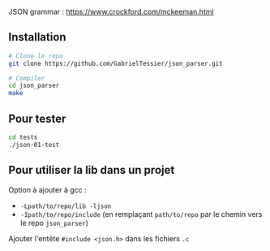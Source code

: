 JSON grammar : https://www.crockford.com/mckeeman.html

## Installation
```sh
# Clone le repo
git clone https://github.com/GabrielTessier/json_parser.git

# Compiler
cd json_parser
make
```

## Pour tester
```sh
cd tests
./json-01-test
```

## Pour utiliser la lib dans un projet
Option à ajouter à gcc :
- `-Lpath/to/repo/lib -ljson`
- `-Ipath/to/repo/include`
(en remplaçant `path/to/repo` par le chemin vers le repo `json_parser`)

Ajouter l'entête `#include <json.h>` dans les fichiers `.c`
